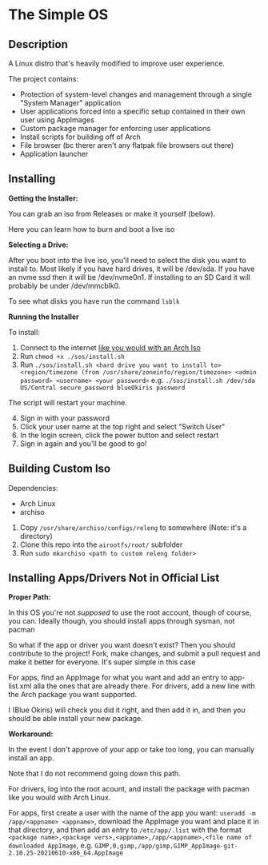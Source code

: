 # The Simple OS

## Description

A Linux distro that's heavily modified to improve user experience.

The project contains:
- Protection of system-level changes and management through a single "System Manager" application
- User applications forced into a specific setup contained in their own user using AppImages
- Custom package manager for enforcing user applications
- Install scripts for building off of Arch
- File browser (bc therer aren't any flatpak file browsers out there)
- Application launcher

## Installing

__Getting the Installer:__

You can grab an iso from Releases or make it yourself (below).

Here you can learn how to burn and boot a live iso

__Selecting a Drive:__

After you boot into the live iso, you'll need to select the disk you want to install to. Most likely if you have hard drives, it will be /dev/sda. If you have an nvme ssd then it will be /dev/nvme0n1. If installing to an SD Card it will probably be under /dev/mmcblk0.

To see what disks you have run the command `lsblk`

__Running the Installer__

To install:
1. Connect to the internet [like you would with an Arch Iso](https://wiki.archlinux.org/title/Network_configuration/Wireless#iw)
2. Run `chmod +x ./sos/install.sh`
3. Run `./sos/install.sh <hard drive you want to install to> <region/timezone (from /usr/share/zoneinfo/region/timezone> <admin password> <username> <your password>` e.g. `./sos/install.sh /dev/sda US/Central secure_password blueOkiris password`

The script will restart your machine.

4. Sign in with your password
5. Click your user name at the top right and select "Switch User"
6. In the login screen, click the power button and select restart
7. Sign in again and you'll be good to go!

## Building Custom Iso

Dependencies:
- Arch Linux
- archiso

1. Copy `/usr/share/archiso/configs/releng` to somewhere (Note: it's a directory)
2. Clone this repo into the `airootfs/root/` subfolder
3. Run `sudo mkarchiso <path to custom releng folder>`

## Installing Apps/Drivers Not in Official List

__Proper Path:__

In this OS you're not *supposed* to use the root account, though of course, you can. Ideally though, you should install apps through sysman, not pacman

So what if the app or driver you want doesn't exist? Then you should contribute to the project! Fork, make changes, and submit a pull request and make it better for everyone. It's super simple in this case

For apps, find an AppImage for what you want and add an entry to app-list.xml alla the ones that are already there. For drivers, add a new line with the Arch package you want supported.

I (Blue Okiris) will check you did it right, and then add it in, and then you should be able install your new package.

__Workaround:__

In the event I don't approve of your app or take too long, you can manually install an app.

Note that I do not recommend going down this path.

For drivers, log into the root acount, and install the package with pacman like you would with Arch Linux.

For apps, first create a user with the name of the app you want: `useradd -m /app/<appname> <appname>`, download the AppImage you want and place it in that directory, and then add an entry to `/etc/app/.list` with the format `<package name>,<package vers>,<appname>,/app/<appname>,<file name of downloaded AppImage`, e.g. `GIMP,0,gimp,/app/gimp,GIMP_AppImage-git-2.10.25-20210610-x86_64.AppImage`
